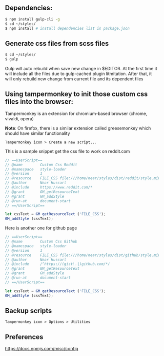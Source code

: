 ## Dependencies:

```bash
$ npm install gulp-cli -g
$ cd ~/styles/
$ npm install # install dependencies list in package.json
```

## Generate css files from scss files

```bash
$ cd ~/styles/
$ gulp
```
Gulp will auto rebuild when save new change in $EDITOR.
At the first time it will include all the files
due to gulp-cached plugin litmitation. After that, it
will only rebuild new change from current file and its
dependent files

## Using tampermonkey to init those custom css files into the browser:
Tampermonkey is an extension for chromium-based browser (chrome, vivaldi, opera)

**Note**: On firefox, there is a similar extension called greesemonkey which should
have similar functionality

```
Tampermonkey icon > Create a new script...
```

This is a sample snippet get the css file to work on reddit.com

```javascript
// ==UserScript==
// @name        Custom Css Reddit
// @namespace   style-loader
// @version     1
// @resource    FILE_CSS file:///home/near/styles/dist/reddit/style.min.css
// @author      Near Huscarl
// @include     https://www.reddit.com/*
// @grant       GM_getResourceText
// @grant       GM_addStyle
// @run-at      document-start
// ==/UserScript==

let cssText = GM_getResourceText ('FILE_CSS');
GM_addStyle (cssText);
```

Here is another one for github page
```javascript
// ==UserScript==
// @name        Custom Css Github
// @namespace   style-loader
// @version     1
// @resource    FILE_CSS file:///home/near/styles/dist/github/style.min.css
// @author      Near Huscarl
// @include     /^https://(gist\.|)github.com/*/
// @grant       GM_getResourceText
// @grant       GM_addStyle
// @run-at      document-start
// ==/UserScript==

let cssText = GM_getResourceText ('FILE_CSS');
GM_addStyle (cssText);
```

## Backup scripts
```
Tampermonkey icon > Options > Utilities
```

## Preferences
https://docs.npmjs.com/misc/config
